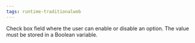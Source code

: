 ```yaml
---
tags: runtime-traditionalweb
---
```


Check box field where the user can enable or disable an option. The value must be stored in a Boolean variable.

